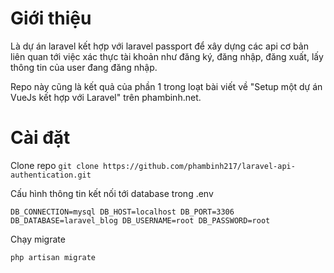 # Giới thiệu
Là dự án laravel kết hợp với laravel passport để xây dựng các api cơ bản liên quan tới việc xác thực tài khoản như đăng ký, đăng nhập, đăng xuất, lấy thông tin của user đang đăng nhập.

Repo này cũng là kết quả của phần 1 trong loạt bài viết về "Setup một dự án VueJs kết hợp với Laravel" trên phambinh.net.

# Cài đặt
Clone repo
`
git clone https://github.com/phambinh217/laravel-api-authentication.git
`

Cấu hình thông tin kết nối tới database trong .env

`
DB_CONNECTION=mysql
DB_HOST=localhost
DB_PORT=3306
DB_DATABASE=laravel_blog
DB_USERNAME=root
DB_PASSWORD=root
`

Chạy migrate

`
php artisan migrate
`
